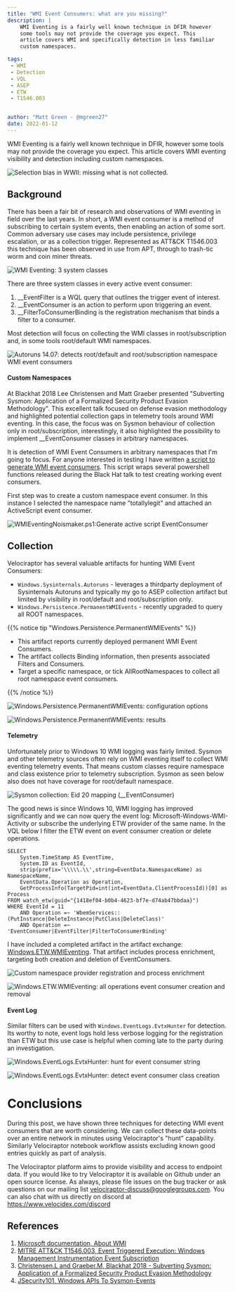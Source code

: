 ```yaml
---
title: "WMI Event Consumers: what are you missing?"
description: |
    WMI Eventing is a fairly well known technique in DFIR however 
    some tools may not provide the coverage you expect. This 
    article covers WMI and specifically detection in less familiar 
    custom namespaces.

tags:
 - WMI
 - Detection
 - VQL
 - ASEP
 - ETW
 - T1546.003


author: "Matt Green - @mgreen27"
date: 2022-01-12
---
```


WMI Eventing is a fairly well known technique in DFIR, however some 
tools may not provide the coverage you expect. This article covers 
WMI eventing visibility and detection including custom namespaces.

![Selection bias in WWII: missing what is not collected.](00SelectionBias.png)

## Background

There has been a fair bit of research and observations of WMI eventing 
in field over the last years. In short, a WMI event consumer is a 
method of subscribing to certain system events, then enabling an action 
of some sort. Common adversary use cases may include persistence, privilege 
escalation, or as a collection trigger. Represented as ATT&CK T1546.003 
this technique has been observed in use from APT, through to trash-tic 
worm and coin miner threats.

![WMI Eventing: 3 system classes](01WMIOverview.png)

There are three system classes in every active event consumer:  

1. \_\_EventFilter is a WQL query that outlines the trigger event of 
interest.
2. \_\_EventConsumer is an action to perform upon triggering an event.
3. \_\_FilterToConsumerBinding is the registration mechanism that binds 
a filter to a consumer.

Most detection will focus on collecting the WMI classes in root/subscription 
and, in some tools root/default WMI namespaces.

![Autoruns 14.07: detects root/default and root/subscription namespace WMI event consumers](02Autoruns.png)


#### Custom Namespaces

At Blackhat 2018 Lee Christensen and Matt Graeber presented "Subverting 
Sysmon: Application of a Formalized Security Product Evasion Methodology". 
This excellent talk focused on defense evasion methodology and highlighted 
potential collection gaps in telemetry tools around WMI eventing. In this 
case, the focus was on Sysmon behaviour of collection only in 
root/subscription, interestingly, it also highlighted the possibility to 
implement \_\_EventConsumer classes in arbitrary namespaces. 

It is detection of WMI Event Consumers in arbitrary namespaces that I'm going 
to focus. For anyone interested in testing I have written 
[a script to generate WMI event consumers](https://github.com/mgreen27/mgreen27.github.io/blob/master/static/other/WMIEventingNoisemaker/WmiEventingNoisemaker.ps1). 
This script wraps several powershell functions released during the Black 
Hat talk to test creating working event consumers.

First step was to create a custom namespace event consumer. In this 
instance I selected the namespace name "totallylegit" and attached an 
ActiveScript event consumer.

![WMIEventingNoismaker.ps1:Generate active script EventConsumer](04WMIEventGeneration.png)


## Collection

Velociraptor has several valuable artifacts for hunting WMI Event 
Consumers: 

* `Windows.Sysinternals.Autoruns` - leverages a thirdparty deployment of 
Sysinternals Autoruns and typically my go to ASEP collection artifact but 
limited by visibility in root/default and root/subscription only.
* `Windows.Persistence.PermanentWMIEvents` - recently upgraded to query 
all ROOT namespaces.

{{% notice tip "Windows.Persistence.PermanentWMIEvents" %}}
* This artifact reports currently deployed permanent WMI Event Consumers. 
* The artifact collects Binding information, then presents associated Filters and Consumers.
* Target a specific namespace, or tick AllRootNamespaces to collect all 
root namespace event consumers.

{{% /notice %}}

![Windows.Persistence.PermanentWMIEvents: configuration options](05collection.png)

![Windows.Persistence.PermanentWMIEvents: results](05collection_results.png)


#### Telemetry

Unfortunately prior to Windows 10 WMI logging was fairly limited. Sysmon and 
other telemetry sources often rely on WMI eventing itself to collect WMI 
eventing telemetry events. That means custom classes require namespace and 
class existence prior to telemetry subscription. Sysmon as seen below also 
does not have coverage for root/default namespace.

![Sysmon collection: Eid 20 mapping (__EventConsumer)](03SysmonEid20.png)

The good news is since Windows 10, WMI logging has improved significantly 
and we can now query the event log: Microsoft-Windows-WMI-Activity or 
subscribe the underlying ETW provider of the same name. In the VQL below 
I filter the ETW event on event consumer creation or delete operations.

```vql
SELECT
    System.TimeStamp AS EventTime,
    System.ID as EventId,
    strip(prefix='\\\\\.\\',string=EventData.NamespaceName) as NamespaceName,
    EventData.Operation as Operation,
    GetProcessInfo(TargetPid=int(int=EventData.ClientProcessId))[0] as Process
FROM watch_etw(guid="{1418ef04-b0b4-4623-bf7e-d74ab47bbdaa}")
WHERE EventId = 11
    AND Operation =~ 'WbemServices::(PutInstance|DeleteInstance|PutClass|DeleteClass)'
    AND Operation =~ 'EventConsumer|EventFilter|FilterToConsumerBinding'
```

I have included a completed artifact in the artifact exchange: 
[Windows.ETW.WMIEventing](https://docs.velociraptor.app/exchange/artifacts/pages/wmieventing/). 
That artifact includes process enrichment, targeting both creation and deletion of EventConsumers.

![Custom namespace provider registration and process enrichment](06ETW.png)

![Windows.ETW.WMIEventing: all operations event consumer creation and removal](06ETWb.png)


#### Event Log

Similar filters can be used with ```Windows.EventLogs.EvtxHunter``` for 
detection. Its worthy to note, event logs hold less verbose logging for 
the registration than ETW but this use case is helpful when coming late 
to the party during an investigation.

![Windows.EventLogs.EvtxHunter: hunt for event consumer string](07EvtxHunter.png)

![Windows.EventLogs.EvtxHunter: detect event consumer class creation](07EvtxHunterb.png)


# Conclusions

During this post, we have shown three techniques for detecting WMI event consumers 
that are worth considering. We can collect these data-points over an entire 
network in minutes using Velociraptor's "hunt" capability. Similarly 
Velociraptor notebook workflow assists excluding known good entries quickly as part of analysis.

The Velociraptor platform aims to provide visibility and access 
to endpoint data. If you would like to try Velociraptor it is available on Github under an open source license. 
As always, please file issues on the bug tracker or ask questions on our 
mailing list velociraptor-discuss@googlegroups.com. You can also chat with 
us directly on discord at https://www.velocidex.com/discord


## References

1. [Microsoft documentation, About WMI](https://docs.microsoft.com/en-us/windows/win32/wmisdk/about-wmi)  
2. [MITRE ATT&CK T1546.003, Event Triggered Execution: Windows Management Instrumentation Event Subscription](https://attack.mitre.org/techniques/T1546/003/)  
3. [Christensen.L and Graeber.M, Blackhat 2018 - Subverting Sysmon: Application of a Formalized Security Product Evasion Methodology](https://www.youtube.com/watch?v=R5IEyoFpZq0)
4. [JSecurity101, Windows APIs To Sysmon-Events](https://github.com/jsecurity101/Windows-API-To-Sysmon-Events/)

